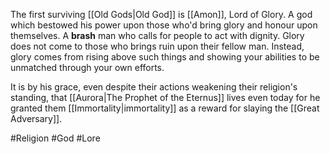 The first surviving [[Old Gods|Old God]] is [[Amon]], Lord of Glory. A god which bestowed his power upon those who'd bring glory and honour upon themselves. A **brash** man who calls for people to act with dignity. Glory does not come to those who brings ruin upon their fellow man. Instead, glory comes from rising above such things and showing your abilities to be unmatched through your own efforts.

It is by his grace, even despite their actions weakening their religion's standing, that [[Aurora|The Prophet of the Eternus]] lives even today for he granted them [[Immortality|immortality]] as a reward for slaying the [[Great Adversary]].

#Religion #God #Lore
